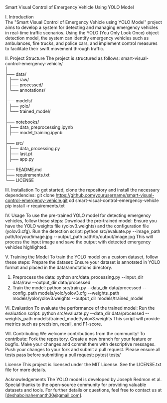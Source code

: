 Smart Visual Control of Emergency Vehicle Using YOLO Model


I. Introduction                                                                                                                                               
    The "Smart Visual Control of Emergency Vehicle using YOLO Model" project aims to develop a system for detecting and managing emergency vehicles in real-time traffic scenarios. Using the YOLO (You Only Look Once) object detection model, the system can identify emergency vehicles such as ambulances, fire trucks, and police cars, and implement control measures to facilitate their swift movement through traffic.

II. Project Structure
    The project is structured as follows:
smart-visual-control-emergency-vehicle/                                                                                                                       
│                                                                                                                                                             
├── data/                                                                                                                                                     
│   ├── raw/                                                                                                                                         
│   ├── processed/                                                                                                                                           
│   └── annotations/                                                                                                                                          
│                                                                                                                                                             
├── models/                                                                                                                                                 
│   ├── yolo/                                                                                                                                                 
│   └── trained_model/                                                                                                                                        
│                                                                                                                                                             
├── notebooks/                                                                                                                                                
│   ├── data_preprocessing.ipynb                                                                                                                              
│   ├── model_training.ipynb                                                                                                                                  
│                                                                                                                                                             
├── src/                                                                                                                                                      
│   ├── data_processing.py                                                                                                                                    
│   ├── last.pt                                                                                                                                               
│   ├── app.py                                                                                                                                                
│                                                                                                                                                             
├── README.md                                                                                                                                                 
├── requirements.txt                                                                                                                                          
└── LICENSE                                                                                                                                                   


III. Installation
To get started, clone the repository and install the necessary dependencies:
git clone https://github.com/yourusername/smart-visual-control-emergency-vehicle.git
cd smart-visual-control-emergency-vehicle
pip install -r requirements.txt

IV. Usage
To use the pre-trained YOLO model for detecting emergency vehicles, follow these steps:
Download the pre-trained model: Ensure you have the YOLO weights file (yolov3.weights) and the configuration file (yolov3.cfg).
Run the detection script:
python src/evaluate.py --image_path path/to/your/image.jpg --output_path path/to/output/image.jpg
This will process the input image and save the output with detected emergency vehicles highlighted.

V. Training the Model
To train the YOLO model on a custom dataset, follow these steps:
Prepare the dataset: Ensure your dataset is annotated in YOLO format and placed in the data/annotations directory.
1. Preprocess the data:
python src/data_processing.py --input_dir data/raw --output_dir data/processed
2. Train the model:
python src/train.py --data_dir data/processed --config_path models/yolo/yolov3.cfg --weights_path models/yolo/yolov3.weights --output_dir models/trained_model

VI. Evaluation
To evaluate the performance of the trained model:
Run the evaluation script:
python src/evaluate.py --data_dir data/processed --weights_path models/trained_model/yolov3.weights
This script will provide metrics such as precision, recall, and F1-score.

VII. Contributing
We welcome contributions from the community! To contribute:
Fork the repository.
Create a new branch for your feature or bugfix.
Make your changes and commit them with descriptive messages.
Push your changes to your fork and submit a pull request.
Please ensure all tests pass before submitting a pull request:
pytest tests/

License
This project is licensed under the MIT License. See the LICENSE.txt file for more details.

Acknowledgements
The YOLO model is developed by Joseph Redmon et al.
Special thanks to the open-source community for providing valuable datasets and tools.
For further details or questions, feel free to contact us at [deshaboinahemanth30@gmail.com].
